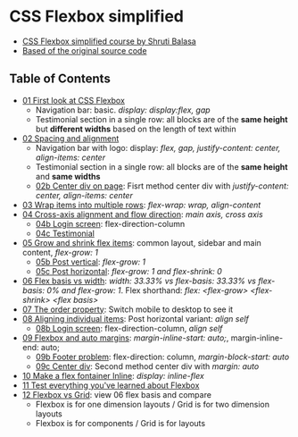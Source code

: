 # CSS Flexbox simplified

- [CSS Flexbox simplified course by Shruti Balasa](https://laracasts.com/series/css-flexbox-simplified/)
- [Based of the original source code](https://github.com/laracasts/css-flexbox-simplified)

## Table of Contents

- [01 First look at CSS Flexbox](https://dragoncillos.github.io/CSS-Flexbox/01-first-look.html)
  - Navigation bar: basic. *display: display:flex, gap*
  - Testimonial section in a single row: all blocks are of the **same height** but **different widths** based on the length of text within
- [02 Spacing and alignment](https://dragoncillos.github.io/CSS-Flexbox/02-spacing-and-alignment.html)
  - Navigation bar with logo: display: *flex, gap, justify-content: center, align-items: center*
  - Testimonial section in a single row: all blocks are of the **same height** and **same widths**
  - [02b Center div on page](https://dragoncillos.github.io/CSS-Flexbox/02b-center-div.html): Fisrt method center div with *justify-content: center, align-items: center*
- [03 Wrap items into multiple rows](https://dragoncillos.github.io/CSS-Flexbox/03-wrap-items-multiple-rows.html): *flex-wrap: wrap, align-content*
- [04 Cross-axis alignment and flow direction](https://dragoncillos.github.io/CSS-Flexbox/04-cross-axis-alignment-and-flow-direction.html): *main axis, cross axis*
  - [04b Login screen](https://dragoncillos.github.io/CSS-Flexbox/04b-login-screen.html): flex-direction-column
  - [04c Testimonial](https://dragoncillos.github.io/CSS-Flexbox/04c-testimonial.html)
- [05 Grow and shrink flex items](https://dragoncillos.github.io/CSS-Flexbox/05-grow-and-shrink.html): common layout, sidebar and main content, *flex-grow: 1*
  - [05b Post vertical](https://dragoncillos.github.io/CSS-Flexbox/05b-post-vertical.html): *flex-grow: 1*
  - [05c Post horizontal](https://dragoncillos.github.io/CSS-Flexbox/05c-post-horizontal.html): *flex-grow: 1 and flex-shrink: 0*
- [06 Flex basis vs width](https://dragoncillos.github.io/CSS-Flexbox/06-flex-shorthand.html): *width: 33.33% vs flex-basis: 33.33% vs flex-basis: 0% and flex-grow: 1*. Flex shorthand: *flex: &lt;flex-grow&gt; &lt;flex-shrink&gt; &lt;flex basis&gt;*
- [07 The order property](https://dragoncillos.github.io/CSS-Flexbox/07-order.html): Switch mobile to desktop to see it
- [08 Aligning individual items](https://dragoncillos.github.io/CSS-Flexbox/08-align-individual-items.html): Post horizontal variant: *align self*
  - [08b Login screen](https://dragoncillos.github.io/CSS-Flexbox/08b-login-screen.html): flex-direction-column, *align self*
- [09 Flexbox and auto margins](https://dragoncillos.github.io/CSS-Flexbox/09-auto-margins.html): *margin-inline-start: auto;*, margin-inline-end: auto;
  - [09b Footer problem](https://dragoncillos.github.io/CSS-Flexbox/09b-footer.html): flex-direction: column, *margin-block-start: auto*
  - [09c Center div](https://dragoncillos.github.io/CSS-Flexbox/09c-center-div.html): Second method center div with *margin: auto*
- [10 Make a flex fontainer Inline](https://dragoncillos.github.io/CSS-Flexbox/10-flex-inline.html): *display: inline-flex*
- [11 Test everything you've learned about Flexbox](https://dragoncillos.github.io/CSS-Flexbox/11-everything.html)
- [12 Flexbox vs Grid](https://dragoncillos.github.io/CSS-Flexbox/06b-grid.html): view 06 flex basis and compare
  - Flexbox is for one dimension layouts / Grid is for two dimension layouts
  - Flexbox is for components / Grid is for layouts
